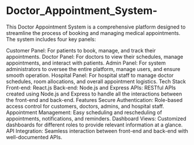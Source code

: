 # Doctor_Appointment_System-
This Doctor Appointment System is a comprehensive platform designed to streamline the process of booking and managing medical appointments. The system includes four key panels:

Customer Panel: For patients to book, manage, and track their appointments.
Doctor Panel: For doctors to view their schedules, manage appointments, and interact with patients.
Admin Panel: For system administrators to oversee the entire platform, manage users, and ensure smooth operation.
Hospital Panel: For hospital staff to manage doctor schedules, room allocations, and overall appointment logistics.
Tech Stack
Front-end: React.js
Back-end: Node.js and Express
APIs: RESTful APIs created using Node.js and Express to handle all the interactions between the front-end and back-end.
Features
Secure Authentication: Role-based access control for customers, doctors, admins, and hospital staff.
Appointment Management: Easy scheduling and rescheduling of appointments, notifications, and reminders.
Dashboard Views: Customized dashboards for different roles to provide relevant information at a glance.
API Integration: Seamless interaction between front-end and back-end with well-documented APIs.
